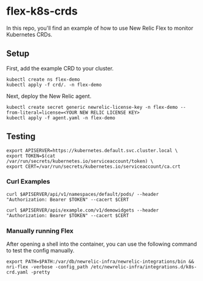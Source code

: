 # flex-k8s-crds


In this repo, you'll find an example of how to use New Relic Flex to monitor Kubernetes CRDs.

## Setup

First, add the example CRD to your cluster.

```
kubectl create ns flex-demo
kubectl apply -f crd/. -n flex-demo
```

Next, deploy the New Relic agent.

```
kubectl create secret generic newrelic-license-key -n flex-demo --from-literal=license=<YOUR NEW RELIC LICENSE KEY>
kubectl apply -f agent.yaml -n flex-demo
```

## Testing
```
export APISERVER=https://kubernetes.default.svc.cluster.local \
export TOKEN=$(cat /var/run/secrets/kubernetes.io/serviceaccount/token) \
export CERT=/var/run/secrets/kubernetes.io/serviceaccount/ca.crt
```

### Curl Examples
```
curl $APISERVER/api/v1/namespaces/default/pods/ --header "Authorization: Bearer $TOKEN" --cacert $CERT

curl $APISERVER/apis/example.com/v1/demowidgets --header "Authorization: Bearer $TOKEN" --cacert $CERT
```

### Manually running Flex

After opening a shell into the container, you can use the following command to test the config manually.

```
export PATH=$PATH:/var/db/newrelic-infra/newrelic-integrations/bin && nri-flex -verbose -config_path /etc/newrelic-infra/integrations.d/k8s-crd.yaml -pretty
```